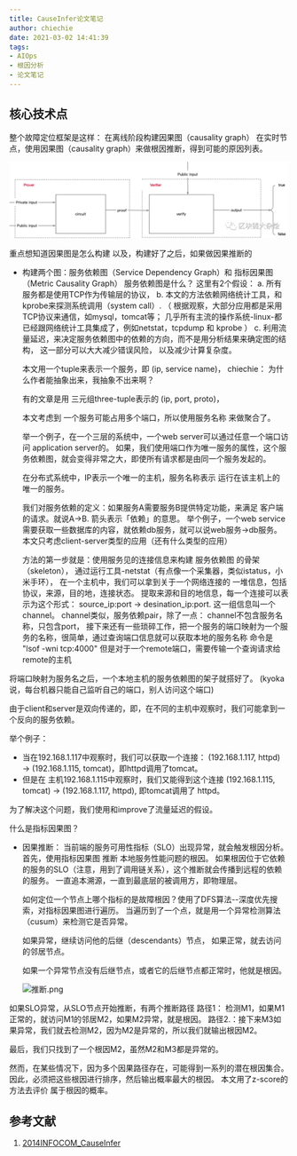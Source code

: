```yaml
---
title: CauseInfer论文笔记
author: chiechie
date: 2021-03-02 14:41:39
tags:
- AIOps
- 根因分析
- 论文笔记
---
```


## 核心技术点

整个故障定位框架是这样：
在离线阶段构建因果图（causality graph）
在实时节点，使用因果图（causality graph）来做根因推断，得到可能的原因列表。

![图1-根因分析框架](img.png)


重点想知道因果图是怎么构建 以及，构建好了之后，如果做因果推断的
- 构建两个图：服务依赖图（Service Dependency Graph）和 指标因果图（Metric Causality Graph）
  服务依赖图是什么？
  这里有2个假设：
  a. 所有服务都是使用TCP作为传输层的协议，
  b. 本文的方法依赖网络统计工具，和kprobe来探测系统调用（system call）.
  （
    根据观察，大部分应用都是采用TCP协议来通信，如mysql，tomcat等；
   几乎所有主流的操作系统-linux-都已经跟网络统计工具集成了，例如netstat，tcpdump 和 kprobe
    ）
  c. 利用流量延迟，来决定服务依赖图中的依赖的方向，而不是用分析结果来确定图的结构，
  这一部分可以大大减少错误风险， 以及减少计算复杂度。 

  本文用一个tuple来表示一个服务，即 (ip, service name)， 
  chiechie： 为什么作者能抽象出来，我抽象不出来啊？

  有的文章是用 三元组three-tuple表示的 (ip, port, proto)，

  本文考虑到 一个服务可能占用多个端口，所以使用服务名称 来做聚合了。

  举一个例子，在一个三层的系统中，一个web server可以通过任意一个端口访问 application server的。
  如果，我们使用端口作为唯一服务的属性，这个服务依赖图，就会变得非常之大，即使所有请求都是由同一个服务发起的。
  
  在分布式系统中，IP表示一个唯一的主机，服务名称表示 运行在该主机上的 唯一的服务。

  我们对服务依赖的定义：如果服务A需要服务B提供特定功能，来满足 客户端的请求。就说A->B. 箭头表示「依赖」的意思。
  举个例子，一个web service需要获取一些数据库的内容，就依赖db服务，就可以说web服务->db服务。
  本文只考虑client-server类型的应用（还有什么类型的应用）

  方法的第一步就是：使用服务见的连接信息来构建 服务依赖图 的骨架（skeleton），
  通过运行工具-netstat（有点像一个采集器，类似istatus，小米手环），
  在一个主机中，我们可以拿到关于一个网络连接的 一堆信息，包括协议，来源，目的地，连接状态。
  提取来源和目的地信息，每一个连接可以表示为这个形式：
  source_ip:port -> desination_ip:port. 
  这一组信息叫一个channel。
  channel类似，服务依赖pair，除了一点：
  channel不包含服务名称，只包含port，
  接下来还有一些琐碎工作，把一个服务的端口映射为一个服务的名称，很简单，通过查询端口信息就可以获取本地的服务名称
  命令是
  "lsof -wni tcp:4000"
  但是对于一个remote端口，需要传输一个查询请求给remote的主机
  
将端口映射为服务名之后，一个本地主机的服务依赖图的架子就搭好了。
(kyoka说，每台机器只能自己监听自己的端口，别人访问这个端口)

由于client和server是双向传递的，即，在不同的主机中观察时，我们可能拿到一个反向的服务依赖。

举个例子：

- 当在192.168.1.117中观察时，我们可以获取一个连接：
(192.168.1.117, httpd) → (192.168.1.115, tomcat)，即httpd调用了tomcat。
- 但是在 主机192.168.1.115中观察时，我们又能得到这个连接
(192.168.1.115, tomcat) → (192.168.1.117, httpd), 即tomcat调用了 httpd。

为了解决这个问题，我们使用和improve了流量延迟的假设。


  什么是指标因果图？

  




- 因果推断： 当前端的服务可用性指标（SLO）出现异常，就会触发根因分析。
    首先，使用指标因果图 推断 本地服务性能问题的根因。
    如果根因位于它依赖的服务的SLO（注意，用到了调用链关系），这个推断就会传播到远程的依赖的服务。
    一直追本溯源，一直到最底层的被调用方，即物理层。
    
    如何定位一个节点上哪个指标的是故障根因？使用了DFS算法--深度优先搜索，对指标因果图进行遍历。
    当遍历到了一个点，就是用一个异常检测算法（cusum）来检测它是否异常。
    
    如果异常，继续访问他的后继（descendants）节点，
    如果正常，就去访问的邻居节点。
  
    如果一个异常节点没有后继节点，或者它的后继节点都正常时，他就是根因。

    ![推断.png](inference.png)

如果SLO异常，从SLO节点开始推断，有两个推断路径
路径1： 检测M1，如果M1正常的，就访问M1的邻居M2，如果M2异常，就是根因。
路径2.：接下来M3如果异常，我们就去检测M2，因为M2是异常的，所以我们就输出根因M2。

最后，我们只找到了一个根因M2，虽然M2和M3都是异常的。

然而，在某些情况下，因为多个因果路径存在，可能得到一系列的潜在根因集合。
因此，必须把这些根因进行排序，然后输出概率最大的根因。
本文用了z-score的方法去评价 属于根因的概率。



## 参考文献

1. [2014INFOCOM_CauseInfer](https://netman.aiops.org/~peidan/ANM2016/RootCauseAnalysis/ReadingLists/2014INFOCOM_CauseInfer.pdf)